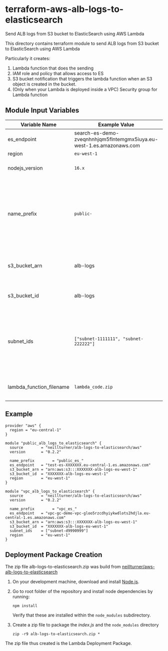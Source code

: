 # terraform-aws-alb-logs-to-elasticsearch
Send ALB logs from S3 bucket to ElasticSearch using AWS Lambda

This directory contains terraform module to send ALB logs from S3 bucket to ElasticSearch using AWS Lambda

Particularly it creates:

1. Lambda function that does the sending
2. IAM role and policy that allows access to ES
3. S3 bucket notification that triggers the lambda function when an S3 object is created in the bucket.
4. (Only when your Lambda is deployed inside a VPC) Security group for Lambda function

## Module Input Variables


| Variable Name            | Example Value                                                        | Description                                                                                                             | Default Value                                  | Required |
| ------------------------ | -------------------------------------------------------------------- | ----------------------------------------------------------------------------------------------------------------------- | ---------------------------------------------- | -------- |
| es_endpoint              | search-es-demo-zveqnhnhjqm5flntemgmx5iuya.eu-west-1.es.amazonaws.com | AWS ES fqdn without http://                                                                                             | `None`                                         | True     |
| region                   | `eu-west-1`                                                          | AWS region                                                                                                              | `None`                                         | True     |
| nodejs_version           | `16.x`                                                               | Nodejs version to be used                                                                                               | `14.x`                                         | False    |
| name_prefix                   | `public-`                                                            | A name_prefix for the resource names, this helps create multiple instances of this stack for different environments          |                                                | False    |
| s3_bucket_arn            | alb-logs                                                             | The arn of the s3 bucket containing the alb logs                                                                        | `None`                                         | True     |
| s3_bucket_id             | alb-logs                                                             | The id of the s3 bucket containing the alb logs                                                                         | `None`                                         | True     |
| subnet_ids               | `["subnet-1111111", "subnet-222222"]`                                | Subnet IDs you want to deploy the lambda in. Only fill this in if you want to deploy your Lambda function inside a VPC. |                                                | False    |
| lambda_function_filename | `lambda_code.zip`                                                    | Filename with the lambda's source code.                                                                                 | `${path.module}/alb-logs-to-elasticsearch.zip` | False    |

## Example

```
provider "aws" {
  region = "eu-central-1"
}

module "public_alb_logs_to_elasticsearch" {
  source        = "neillturner/alb-logs-to-elasticsearch/aws"
  version       = "0.2.2"

  name_prefix        = "public_es_"
  es_endpoint   = "test-es-XXXXXXX.eu-central-1.es.amazonaws.com"
  s3_bucket_arn = "arn:aws:s3:::XXXXXXX-alb-logs-eu-west-1"
  s3_bucket_id  = "XXXXXXX-alb-logs-eu-west-1"
  region        = "eu-west-1"
}

module "vpc_alb_logs_to_elasticsearch" {
  source        = "neillturner/alb-logs-to-elasticsearch/aws"
  version       = "0.2.2"

  name_prefix        = "vpc_es_"
  es_endpoint   = "vpc-gc-demo-vpc-gloo5rzcdhyiykwdlots2hdjla.eu-central-1.es.amazonaws.com"
  s3_bucket_arn = "arn:aws:s3:::XXXXXXX-alb-logs-eu-west-1"
  s3_bucket_id  = "XXXXXXX-alb-logs-eu-west-1"
  subnet_ids    = ["subnet-d9990999"]
  region        = "eu-west-1"
}
```

## Deployment Package Creation

The zip file alb-logs-to-elasticsearch.zip was build from [neillturner/aws-alb-logs-to-elasticsearch](https://github.com/neillturner/aws-alb-logs-to-elasticsearch)

1. On your development machine, download and install [Node.js](https://nodejs.org/en/).
2. Go to root folder of the repository and install node dependencies by running:

   ```
   npm install
   ```

   Verify that these are installed within the `node_modules` subdirectory.
3. Create a zip file to package the *index.js* and the `node_modules` directory

   ```
   zip -r9 alb-logs-to-elasticsearch.zip *
   ```

The zip file thus created is the Lambda Deployment Package.
